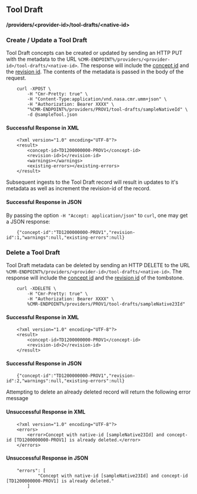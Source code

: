 ## <a name="tool-draft"></a> Tool Draft

#### <a name="provider-info-tool-draft"></a> /providers/&lt;provider-id&gt;/tool-drafts/&lt;native-id&gt;

### <a name="create-update-tool-draft"></a> Create / Update a Tool Draft

Tool Draft concepts can be created or updated by sending an HTTP PUT with the metadata to the URL `%CMR-ENDPOINT%/providers/<provider-id>/tool-drafts/<native-id>`. The response will include the [concept id](#concept-id) and the [revision id](#revision-id). The contents of the metadata is passed in the body of the request.

```
    curl -XPOST \
        -H "Cmr-Pretty: true" \
        -H "Content-Type:application/vnd.nasa.cmr.umm+json" \
        -H "Authorization: Bearer XXXX" \
        "%CMR-ENDPOINT%/providers/PROV1/tool-drafts/sampleNativeId" \
        -d @sampleTool.json
```

#### Successful Response in XML

```
    <?xml version="1.0" encoding="UTF-8"?>
    <result>
        <concept-id>TD1200000000-PROV1</concept-id>
        <revision-id>1</revision-id>
        <warnings></warnings>
        <existing-errors></existing-errors>
    </result>
```
Subsequent ingests to the Tool Draft record will result in updates to it's metadata as well as increment the revision-id of the record.

#### Successful Response in JSON

By passing the option `-H "Accept: application/json"` to `curl`, one may
get a JSON response:

```
    {"concept-id":"TD1200000000-PROV1","revision-id":1,"warnings":null,"existing-errors":null}
```

### <a name="delete-tool-draft"></a> Delete a Tool Draft

Tool Draft metadata can be deleted by sending an HTTP DELETE to the URL `%CMR-ENDPOINT%/providers/<provider-id>/tool-drafts/<native-id>`. The response will include the [concept id](#concept-id) and the [revision id](#revision-id) of the tombstone.

```
    curl -XDELETE \
        -H "Cmr-Pretty: true" \
        -H "Authorization: Bearer XXXX" \
        %CMR-ENDPOINT%/providers/PROV1/tool-drafts/sampleNative23Id"
```

#### Successful Response in XML

```
    <?xml version="1.0" encoding="UTF-8"?>
    <result>
        <concept-id>TD1200000000-PROV1</concept-id>
        <revision-id>2</revision-id>
    </result>
```

#### Successful Response in JSON

```
    {"concept-id":"TD1200000000-PROV1","revision-id":2,"warnings":null,"existing-errors":null}
```

Attempting to delete an already deleted record will return
the following error message

#### Unsuccessful Response in XML

```
    <?xml version="1.0" encoding="UTF-8"?>
    <errors>
        <error>Concept with native-id [sampleNative23Id] and concept-id [TD1200000000-PROV1] is already deleted.</error>
    </errors>
```

#### Unsuccessful Response in JSON

```
    "errors": [
            "Concept with native-id [sampleNative23Id] and concept-id [TD1200000000-PROV1] is already deleted."
        ]
```
